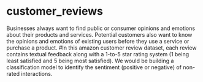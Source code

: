 # customer_reviews
Businesses always want to find public or consumer opinions and emotions about their products and services. Potential customers also want to know the opinions and emotions of existing users before they use a service or purchase a product.
#In this amazon customer review dataset, each review contains textual feedback along with a 1-to-5 star rating system (1 being least satisfied and 5 being most satisfied). We would be building a classification model to identify the sentiment (positive or negative) of non-rated interactions.
